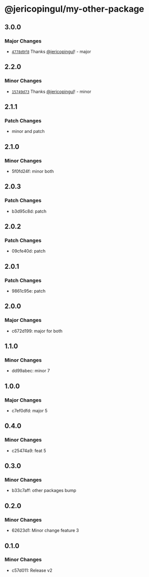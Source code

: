 # @jericopingul/my-other-package

## 3.0.0

### Major Changes

- [`4778d9f8`](https://github.com/jericopingul/nx-npm/commit/4778d9f80acd7f23599efffbd64cee24e4ce45eb) Thanks [@jericopingul](https://github.com/jericopingul)! - major

## 2.2.0

### Minor Changes

- [`15749d73`](https://github.com/jericopingul/nx-npm/commit/15749d739b003b9cfa95d3a6fb465a5820747055) Thanks [@jericopingul](https://github.com/jericopingul)! - minor

## 2.1.1

### Patch Changes

- minor and patch

## 2.1.0

### Minor Changes

- 5f0fd24f: minor both

## 2.0.3

### Patch Changes

- b3d95c8d: patch

## 2.0.2

### Patch Changes

- 09cfe40d: patch

## 2.0.1

### Patch Changes

- 9861c95e: patch

## 2.0.0

### Major Changes

- c672d199: major for both

## 1.1.0

### Minor Changes

- dd99abec: minor 7

## 1.0.0

### Major Changes

- c7ef0dfd: major 5

## 0.4.0

### Minor Changes

- c25474a9: feat 5

## 0.3.0

### Minor Changes

- b33c7aff: other packages bump

## 0.2.0

### Minor Changes

- 62623d1: Minor change feature 3

## 0.1.0

### Minor Changes

- c57d011: Release v2
